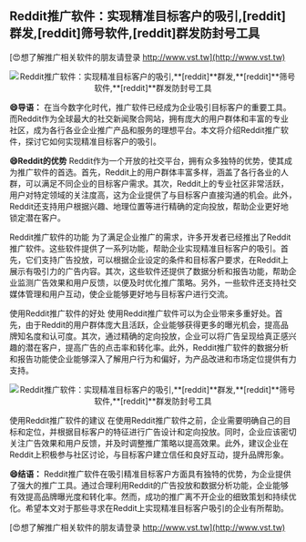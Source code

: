 ## **Reddit推广软件：实现精准目标客户的吸引,**[reddit]**群发,**[reddit]**筛号软件,**[reddit]**群发防封号工具**

[😍想了解推广相关软件的朋友请登录 http://www.vst.tw](http://www.vst.tw)

 <center><img src="https://vst.tw/MP4/tuiguang/png/0.png" alt="Reddit推广软件：实现精准目标客户的吸引,**[reddit]**群发,**[reddit]**筛号软件,**[reddit]**群发防封号工具"></center>

**😄导语：**
在当今数字化时代，推广软件已经成为企业吸引目标客户的重要工具。而Reddit作为全球最大的社交新闻聚合网站，拥有庞大的用户群体和丰富的专业社区，成为各行各业企业推广产品和服务的理想平台。本文将介绍Reddit推广软件，探讨它如何实现精准目标客户的吸引。

**😄Reddit的优势**
Reddit作为一个开放的社交平台，拥有众多独特的优势，使其成为推广软件的首选。首先，Reddit上的用户群体丰富多样，涵盖了各行各业的人群，可以满足不同企业的目标客户需求。其次，Reddit上的专业社区非常活跃，用户对特定领域的关注度高，这为企业提供了与目标客户直接沟通的机会。此外，Reddit还支持用户根据兴趣、地理位置等进行精确的定向投放，帮助企业更好地锁定潜在客户。

Reddit推广软件的功能
为了满足企业推广的需求，许多开发者已经推出了Reddit推广软件。这些软件提供了一系列功能，帮助企业实现精准目标客户的吸引。首先，它们支持广告投放，可以根据企业设定的条件和目标客户要求，在Reddit上展示有吸引力的广告内容。其次，这些软件还提供了数据分析和报告功能，帮助企业监测广告效果和用户反馈，以便及时优化推广策略。另外，一些软件还支持社交媒体管理和用户互动，使企业能够更好地与目标客户进行交流。

使用Reddit推广软件的好处
使用Reddit推广软件可以为企业带来多重好处。首先，由于Reddit的用户群体庞大且活跃，企业能够获得更多的曝光机会，提高品牌知名度和认可度。其次，通过精确的定向投放，企业可以将广告呈现给真正感兴趣的潜在客户，提高广告的点击率和转化率。此外，Reddit推广软件的数据分析和报告功能使企业能够深入了解用户行为和偏好，为产品改进和市场定位提供有力支持。

 <center><img src="https://vst.tw/MP4/tuiguang/png/5.png" alt="Reddit推广软件：实现精准目标客户的吸引,**[reddit]**群发,**[reddit]**筛号软件,**[reddit]**群发防封号工具"></center>

使用Reddit推广软件的建议
在使用Reddit推广软件之前，企业需要明确自己的目标和定位，并根据目标客户的特征进行广告设计和定向投放。同时，企业应该密切关注广告效果和用户反馈，并及时调整推广策略以提高效果。此外，建议企业在Reddit上积极参与社区讨论，与目标客户建立信任和良好互动，提升品牌形象。

**😄结语：**
Reddit推广软件在吸引精准目标客户方面具有独特的优势，为企业提供了强大的推广工具。通过合理利用Reddit的广告投放和数据分析功能，企业能够有效提高品牌曝光度和转化率。然而，成功的推广离不开企业的细致策划和持续优化。希望本文对于那些寻求在Reddit上实现精准目标客户吸引的企业有所帮助。

[😍想了解推广相关软件的朋友请登录 http://www.vst.tw](http://www.vst.tw)



